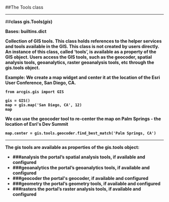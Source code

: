 
##The Tools class

<hr/>

##<b>class gis.Tools<b>(<i>gis</i>)

Bases: builtins.dict

Collection of GIS tools. This class holds references to the helper services and tools available in the GIS. This class is not created by users directly. An instance of this class, called ‘tools’, is available as a property of the GIS object. Users access the GIS tools, such as the geocoder, spatial analysis tools, geoanalytics, raster geoanalysis tools, etc through the gis.tools object.

Example: We create a map widget and center it at the location of the Esri User Conference, San Diego, CA.


    from arcgis.gis import GIS
    
    gis = GIS()
    map = gis.map('San Diego, CA', 12)
    map

We can use the geocoder tool to re-center the map on Palm Springs - the location of Esri's Dev Summit


    map.center = gis.tools.geocoder.find_best_match('Palm Springs, CA')

<hr>

The gis tools are available as properties of the gis.tools object:

* ###analysis
  the portal’s spatial analysis tools, if available and configured
* ###geoanalytics
  the portal’s geoanalytics tools, if available and configured
* ###geocoder
  the portal's geocoder, if available and configured
* ###geometry
  the portal’s geometry tools, if available and configured
* ###rasters
  the portal’s raster analysis tools, if available and configured


    
